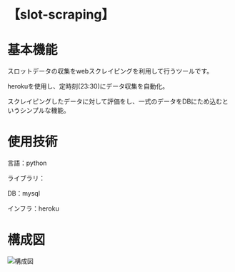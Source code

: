 # 【slot-scraping】

# 基本機能
スロットデータの収集をwebスクレイピングを利用して行うツールです。

herokuを使用し、定時刻(23:30)にデータ収集を自動化。

スクレイピングしたデータに対して評価をし、一式のデータをDBにため込むというシンプルな機能。

# 使用技術
言語：python

ライブラリ：

DB：mysql

インフラ：heroku

# 構成図
![構成図](https://user-images.githubusercontent.com/46840997/103073699-66e80b80-460b-11eb-8566-cd2b3a2cb6ff.PNG)



